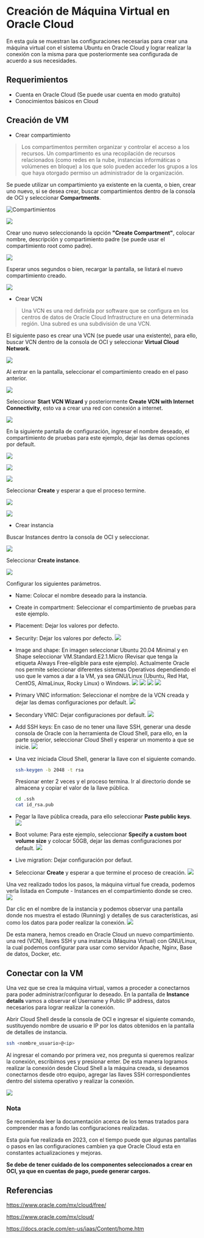 # Creación de Máquina Virtual en Oracle Cloud

En esta guía se muestran las configuraciones necesarias para crear una máquina virtual con el sistema Ubuntu en Oracle Cloud y lograr realizar la conexión con la misma para que posteriormente sea configurada de acuerdo a sus necesidades.

## Requerimientos
- Cuenta en Oracle Cloud (Se puede usar cuenta en modo gratuito)
- Conocimientos básicos en Cloud

## Creación de VM

- Crear compartimiento

> Los compartimentos permiten organizar y controlar el acceso a los recursos. Un compartimento es una recopilación de recursos relacionados (como redes en la nube, instancias informáticas o volúmenes en bloque) a los que solo pueden acceder los grupos a los que haya otorgado permiso un administrador de la organización.
  
Se puede utilizar un compartimiento ya existente en la cuenta, o bien, crear uno nuevo, si se desea crear, buscar compartimientos dentro de la consola de OCI y seleccionar **Compartments**.

![Compartimientos](1.png)

![](2.png)

Crear uno nuevo seleccionando la opción **"Create Compartment"**, colocar nombre, descripción y compartimiento padre (se puede usar el compartimiento root como padre).

![](3.png)

Esperar unos segundos o bien, recargar la pantalla, se listará el nuevo compartimiento creado.

![](4.png)

- Crear VCN

> Una VCN es una red definida por software que se configura en los centros de datos de Oracle Cloud Infrastructure en una determinada región. Una subred es una subdivisión de una VCN.
  
El siguiente paso es crear una VCN (se puede usar una existente), para ello, buscar VCN dentro de la consola de OCI y seleccionar **Virtual Cloud Network**.

![](5.png)

Al entrar en la pantalla, seleccionar el compartimiento creado en el paso anterior.

![](6.png)

Seleccionar **Start VCN Wizard** y posteriormente **Create VCN with Internet Connectivity**, esto va a crear una red con conexión a internet.

![](7.png)

En la siguiente pantalla de configuración, ingresar el nombre deseado, el compartimiento de pruebas para este ejemplo, dejar las demas opciones por default.

![](8.png)

![](9.png)

![](10.png)

Seleccionar **Create** y esperar a que el proceso termine.

![](11.png)

![](12.png)

- Crear instancia

Buscar Instances dentro la consola de OCI y seleccionar.

![](13.png)

Seleccionar **Create instance**.

![](14.png)

Configurar los siguientes parámetros.

* Name: Colocar el nombre deseado para la instancia.
* Create in compartment: Seleccionar el compartimiento de pruebas para este ejemplo.
* Placement: Dejar los valores por defecto.
* Security: Dejar los valores por defecto.
  ![](15.png)
* Image and shape: En imagen seleccionar Ubuntu 20.04 Minimal y en Shape seleccionar VM.Standard.E2.1.Micro (Revisar que tenga la etiqueta Always Free-eligible para este ejemplo).
  Actualmente Oracle nos permite seleccionar diferentes sistemas Operativos dependiendo el uso que le vamos a dar a la VM, ya sea GNU/Linux (Ubuntu, Red Hat, CentOS, AlmaLinux, Rocky Linux) o Windows.
  ![](16.png)
  ![](17.png)
  ![](18.png)
  ![](19.png)
  
* Primary VNIC information: Seleccionar el nombre de la VCN creada y dejar las demas configuraciones por default.
  ![](20.png)
* Secondary VNIC: Dejar configuraciones por default.
  ![](21.png)
* Add SSH keys: En caso de no tener una llave SSH, generar una desde consola de Oracle con la herramienta de Cloud Shell, para ello, en la parte superior, seleccionar Cloud Shell y esperar un momento a que se inicie.
  ![](22.png)
* Una vez iniciada Cloud Shell, generar la llave con el siguiente comando.
  ```bash
  ssh-keygen -b 2048 -t rsa
  ```
  Presionar enter 2 veces y el proceso termina.
  Ir al directorio donde se almacena y copiar el valor de la llave pública.
   ```bash
  cd .ssh
  cat id_rsa.pub
  ```
* Pegar la llave pública creada, para ello seleccionar **Paste public keys**.
  ![](23.png)
* Boot volume: Para este ejemplo, seleccionar **Specify a custom boot volume size** y colocar 50GB, dejar las demas configuraciones por default.
  ![](24.png)
* Live migration: Dejar configuración por defaut.
* Seleccionar **Create** y esperar a que termine el proceso de creación.
  ![](25.png)

Una vez realizado todos los pasos, la máquina virtual fue creada, podemos verla listada en Compute - Instances en el compartimiento donde se creo.
![](26.png)

Dar clic en el nombre de la instancia y podemos observar una pantalla donde nos muestra el estado (Running) y detalles de sus características, asi como los datos para poder realizar la conexión.
![](27.png)

De esta manera, hemos creado en Oracle Cloud un nuevo compartimiento. una red (VCN), llaves SSH y una instancia (Máquina Virtual) con GNU/Linux, la cual podemos configurar para usar como servidor Apache, Nginx, Base de datos, Docker, etc.

## Conectar con la VM

Una vez que se crea la máquina virtual, vamos a proceder a conectarnos para poder administrar/configurar lo deseado.
En la pantalla de **Instance details** vamos a observar el Username y Public IP address, datos necesarios para lograr realizar la conexión.

Abrir Cloud Shell desde la consola de OCI e ingresar el siguiente comando, sustituyendo nombre de usuario e IP por los datos obtenidos en la pantalla de detalles de instancia.

```bash
ssh <nombre_usuario>@<ip>
```

Al ingresar el comando por primera vez, nos pregunta si queremos realizar la conexión, escribimos yes y presionar enter.
De esta manera logramos realizar la conexión desde Cloud Shell a la máquina creada, si deseamos conectarnos desde otro equipo, agregar las llaves SSH correspondientes dentro del sistema operativo y realizar la conexión.

![](28.png)


### Nota
Se recomienda leer la documentación acerca de los temas tratados para comprender mas a fondo las configuraciones
realizadas.

Esta guía fue realizada en 2023, con el tiempo puede que algunas pantallas o pasos en las configuraciones cambien ya que Oracle Cloud esta en constantes actualizaciones y mejoras.

**Se debe de tener cuidado de los componentes seleccionados a crear en OCI, ya que en cuentas de pago, puede generar cargos.**

## Referencias
https://www.oracle.com/mx/cloud/free/

https://www.oracle.com/mx/cloud/

https://docs.oracle.com/en-us/iaas/Content/home.htm
